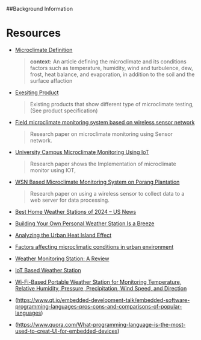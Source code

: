 ##Background Information

# Resources

* [Microclimate Definition](https://www.britannica.com/science/microclimate)
  > **context:** An article defining the microclimate and its conditions factors such as temperature, humidity,
  > wind and turbulence, dew, frost, heat balance, and evaporation, in addition to the soil and the surface affaction
* [Exesiting Product](https://www.alibaba.com/product-detail/Portable-Microclimate-Information-Meter-Weather-Station_1600133831794.html?spm=a2700.pccps_detail.0.0.581513a0Lod2kv)
  > Existing products that show different type of microclimate testing, (See product specification)
* [Field microclimate monitoring system based on wireless sensor network](https://content.iospress.com/articles/journal-of-intelligent-and-fuzzy-systems/ifs169676)
  > Research paper on microclimate monitoring using Sensor network.
* [University Campus Microclimate Monitoring Using IoT](https://ieeexplore.ieee.org/document/8896242)
  > Research paper shows the Implementation of microclimate monitor using IOT, 
* [WSN Based Microclimate Monitoring System on Porang Plantation](https://ieeexplore.ieee.org/document/8692849)
  > Research paper on using a wireless sensor to collect data to a web server for data processing.


* [Best Home Weather Stations of 2024 – US News](https://www.usnews.com/360-reviews/technology/best-home-weather-stations)

* [Building Your Own Personal Weather Station Is a Breeze](https://www.wired.com/2016/04/diy-weather-station/)

* [Analyzing the Urban Heat Island Effect](https://www.nyc.gov/assets/dep/downloads/pdf/environment/education/10-analyzing-urban-heat-island-effect.pdf)

* [Factors affecting microclimatic conditions in urban environment](https://www.e3s-conferences.org/articles/e3sconf/pdf/2021/20/e3sconf_emmft2020_06010.pdf)


* [Weather Monitoring Station: A Review](https://www.ijera.com/papers/Vol6_issue6/Part%20-%201/L0606015560.pdf)

* [IoT Based Weather Station](https://ieeexplore.ieee.org/document/7988038)


* [Wi-Fi-Based Portable Weather Station for Monitoring Temperature, Relative Humidity, Pressure, Precipitation, Wind Speed, and Direction](https://www.researchgate.net/publication/334032151_Wi-Fi-Based_Portable_Weather_Station_for_Monitoring_Temperature_Relative_Humidity_Pressure_Precipitation_Wind_Speed_and_Direction)

* (https://www.qt.io/embedded-development-talk/embedded-software-programming-languages-pros-cons-and-comparisons-of-popular-languages)
* (https://www.quora.com/What-programming-language-is-the-most-used-to-creat-UI-for-embedded-devices)

